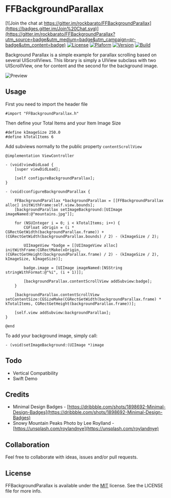 FFBackgroundParallax
====================
[![Join the chat at https://gitter.im/rockbarato/FFBackgroundParallax](https://badges.gitter.im/Join%20Chat.svg)](https://gitter.im/rockbarato/FFBackgroundParallax?utm_source=badge&utm_medium=badge&utm_campaign=pr-badge&utm_content=badge)
[![License](http://img.shields.io/badge/License-MIT-blue.svg)](http://opensource.org/licenses/MIT)
[![Plaform](https://img.shields.io/badge/Platform-iOS-lightgrey.svg)](https://github.com/rockbarato/FFBackgroundParallax)
[![Version](https://img.shields.io/badge/Version-1.1.0-ff69b4.svg)](https://github.com/rockbarato/FFBackgroundParallax)
[![Build](https://img.shields.io/badge/Build-46-brightgreen.svg)](https://github.com/rockbarato/FFBackgroundParallax)

Background Parallax is a simple example for parallax scrolling based on several UIScrollViews. This library is simply a UIView subclass with two UIScrollView, one for content and the second for the background image.

![Preview](https://s3.amazonaws.com/f.cl.ly/items/2t3f2v1L0R1K3K0m012K/BackgroundParallax.gif)

## Usage

First you need to import the header file

```objc
#import "FFBackgroundParallax.h"
```

Then define your Total Items and your Item Image Size

```objc
#define kImageSize 250.0
#define kTotalItems 6
```

Add subviews normally to the public property `contentScrollView`

```objc
@implementation ViewController

- (void)viewDidLoad {
	[super viewDidLoad];
	
	[self configureBackgroundParallax];
}

- (void)configureBackgroundParallax {
	
	FFBackgroundParallax *backgroundParallax = [[FFBackgroundParallax alloc] initWithFrame:self.view.bounds];
	[backgroundParallax setImageBackground:[UIImage imageNamed:@"mountains.jpg"]];
	
	for (NSUInteger i = 0; i < kTotalItems; i++) {
		CGFloat xOrigin = (i * CGRectGetWidth(backgroundParallax.frame)) + (CGRectGetWidth(backgroundParallax.bounds) / 2) - (kImageSize / 2);
		
		UIImageView *badge = [[UIImageView alloc] initWithFrame:CGRectMake(xOrigin, (CGRectGetHeight(backgroundParallax.frame) / 2) - (kImageSize / 2), kImageSize, kImageSize)];
		
		badge.image = [UIImage imageNamed:[NSString stringWithFormat:@"%i", (i + 1)]];
		
		[backgroundParallax.contentScrollView addSubview:badge];
	}
	
	[backgroundParallax.contentScrollView setContentSize:CGSizeMake(CGRectGetWidth(backgroundParallax.frame) * kTotalItems, CGRectGetHeight(backgroundParallax.frame))];
	
	[self.view addSubview:backgroundParallax];
}

@end
```

To add your background image, simply call:

```objc
- (void)setImageBackground:(UIImage *)image
```

## Todo

* Vertical Compatibility
* Swift Demo

## Credits

* Minimal Design Badges - [https://dribbble.com/shots/1898692-Minimal-Design-Badges](https://dribbble.com/shots/1898692-Minimal-Design-Badges)
* Snowy Mountain Peaks Photo by Lee Roylland - [https://unsplash.com/roylandnye](https://unsplash.com/roylandnye)

## Collaboration

Feel free to collaborate with ideas, issues and/or pull requests.

## License
FFBackgroundParallax is available under the [MIT](http://opensource.org/licenses/MIT) license. See the LICENSE file for more info.
